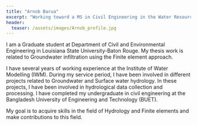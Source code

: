```yaml
---
title: "Arnob Barua"
excerpt: "Working toward a MS in Civil Engineering in the Water Resources Engineering specialty"
header:
  teaser: /assets/images/Arnob_profile.jpg
---
```


I am a Graduate student at Department of Civil and Environmental Engineering in Louisiana State University-Baton Rouge. My thesis work is related to Groundwater infiltration using the Finite element approach.

I have several years of working experience at the Institute of Water Modelling (IWM). During my service period, I have been involved in different projects related to Groundwater and Surface water hydrology. In these projects, I have been involved in hydrological data collection and processing. I have completed my undergraduate in civil engineering at the Bangladesh University of Engineering and Technology (BUET). 

My goal is to acquire skills in the field of Hydrology and Finite elements and make contributions to this field.

